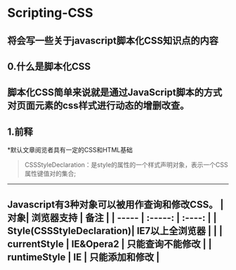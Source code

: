 # Scripting-CSS 
将会写一些关于javascript脚本化CSS知识点的内容
------
## 0.什么是脚本化CSS
脚本化CSS简单来说就是通过JavaScript脚本的方式对页面元素的css样式进行动态的增删改查。
------
## 1.前释
*默认文章阅览者具有一定的CSS和HTML基础
> CSSStyleDeclaration：是style的属性的一个样式声明对象，表示一个CSS属性键值对的集合;
------
Javascript有3种对象可以被用作查询和修改CSS。
| 对象| 浏览器支持   |  备注  |
| ----- | :-----:  | :----:  |
| Style(CSSStyleDeclaration)| IE7以上全浏览器 |        |
| currentStyle   |   IE&Opera2   |   只能查询不能修改   |
| runtimeStyle   |    IE    |  只能添加和修改  |
------

